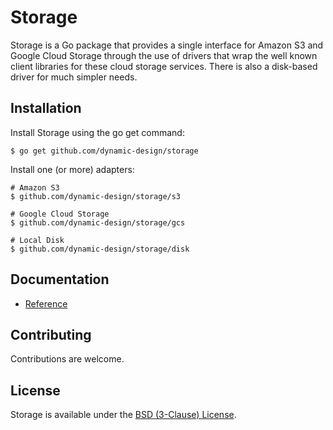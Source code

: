 # Storage

Storage is a Go package that provides a single interface for Amazon S3 and Google Cloud Storage through the use of drivers that wrap the well known client libraries for these cloud storage services. There is also a disk-based driver for much simpler needs.

## Installation

Install Storage using the go get command:

    $ go get github.com/dynamic-design/storage

Install one (or more) adapters:

    # Amazon S3
    $ github.com/dynamic-design/storage/s3

    # Google Cloud Storage
    $ github.com/dynamic-design/storage/gcs

    # Local Disk
    $ github.com/dynamic-design/storage/disk

## Documentation

- [Reference](http://godoc.org/github.com/dynamic-design/storage)

## Contributing

Contributions are welcome.

## License

Storage is available under the [BSD (3-Clause) License](http://opensource.org/licenses/BSD-3-Clause).
